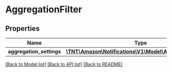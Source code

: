 # AggregationFilter

## Properties
Name | Type | Description | Notes
------------ | ------------- | ------------- | -------------
**aggregation_settings** | [**\TNT\Amazon\Notifications\V1\Model\AggregationSettings**](AggregationSettings.md) |  | [optional] 

[[Back to Model list]](../README.md#documentation-for-models) [[Back to API list]](../README.md#documentation-for-api-endpoints) [[Back to README]](../README.md)


